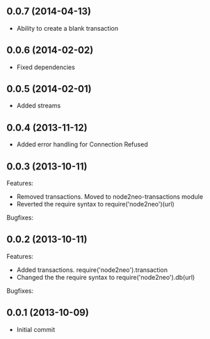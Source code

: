 ## 0.0.7 (2014-04-13)
 - Ability to create a blank transaction

## 0.0.6 (2014-02-02)
 - Fixed dependencies

 ## 0.0.5 (2014-02-01)
 - Added streams

## 0.0.4 (2013-11-12)
  - Added error handling for Connection Refused

## 0.0.3 (2013-10-11)

Features:

  - Removed transactions. Moved to node2neo-transactions module
  - Reverted the require syntax to require('node2neo')(url)

Bugfixes:

## 0.0.2 (2013-10-11)

Features:

  - Added transactions. require('node2neo').transaction
  - Changed the the require syntax to require('node2neo').db(url)

Bugfixes:


## 0.0.1 (2013-10-09)

  - Initial commit